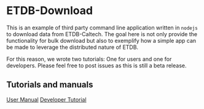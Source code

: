 # ETDB-Download

This is an example of third party command line application written in `nodejs` to download data from ETDB-Caltech. The goal here is not only provide the functionality for bulk download but also to exemplify how a simple app can be made to leverage the distributed nature of ETDB.

For this reason, we wrote two tutorials: One for users and one for developers. Please feel free to post issues as this is still a beta release.

## Tutorials and manuals

[User Manual](https://github.com/theJensenLab/etdb-bulk-download/userManual.md)
[Developer Tutorial](https://github.com/theJensenLab/etdb-bulk-download/developerManual.md)

